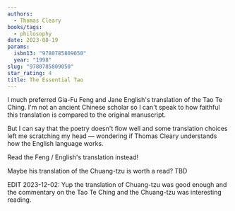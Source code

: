 ```yaml
---
authors:
  - Thomas Cleary
books/tags:
  - philosophy
date: 2023-08-19
params:
  isbn13: "9780785809050"
  year: "1998"
slug: "9780785809050"
star_rating: 4
title: The Essential Tao
---
```


I much preferred Gia-Fu Feng and Jane English's translation of the Tao Te Ching. I'm not an ancient Chinese scholar so I can't speak to how faithful this translation is compared to the original manuscript.

But I can say that the poetry doesn't flow well and some translation choices left me scratching my head — wondering if Thomas Cleary understands how the English language works.

<!--more-->

Read the Feng / English's translation instead!

Maybe his translation of the Chuang-tzu is worth a read? TBD

EDIT 2023-12-02: Yup the translation of Chuang-tzu was good enough and the commentary on the Tao Te Ching and the Chuang-tzu was interesting reading.
